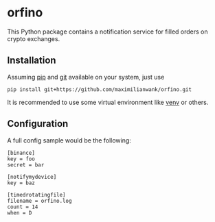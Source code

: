 # orfino
This Python package contains a notification service for filled orders on crypto exchanges.

## Installation

Assuming [pip](https://pip.pypa.io/) and [git](https://git-scm.com/) available on your system, just use

```
pip install git+https://github.com/maximilianwank/orfino.git
```

It is recommended to use some virtual environment like [venv](https://docs.python.org/3/library/venv.html) or others.


## Configuration

A full config sample would be the following:

```
[binance]
key = foo
secret = bar

[notifymydevice]
key = baz

[timedrotatingfile]
filename = orfino.log
count = 14
when = D
```
